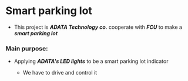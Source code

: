 # Smart parking lot

* This project is ***ADATA Technology co.*** cooperate with ***FCU*** to make a ***smart parking lot***

### Main purpose:
  
* Applying ***ADATA's LED lights*** to be a smart parking lot indicator

  * We have to drive and control it
    

  


